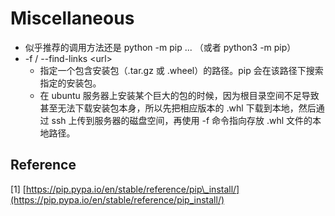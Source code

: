 # Miscellaneous

* 似乎推荐的调用方法还是 python -m pip ... （或者 python3 -m pip）
* -f / --find-links &lt;url&gt;
  * 指定一个包含安装包（.tar.gz 或 .wheel）的路径。pip 会在该路径下搜索指定的安装包。
  * 在 ubuntu 服务器上安装某个巨大的包的时候，因为根目录空间不足导致甚至无法下载安装包本身，所以先把相应版本的 .whl 下载到本地，然后通过 ssh 上传到服务器的磁盘空间，再使用 -f 命令指向存放 .whl 文件的本地路径。



## Reference

\[1\] [https://pip.pypa.io/en/stable/reference/pip\_install/](https://pip.pypa.io/en/stable/reference/pip_install/)

